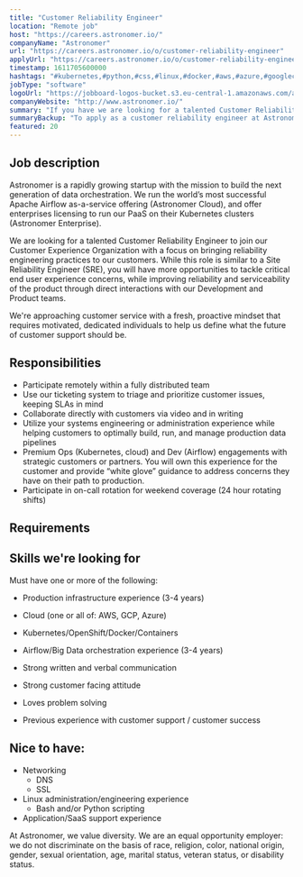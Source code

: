```yaml
---
title: "Customer Reliability Engineer"
location: "Remote job"
host: "https://careers.astronomer.io/"
companyName: "Astronomer"
url: "https://careers.astronomer.io/o/customer-reliability-engineer"
applyUrl: "https://careers.astronomer.io/o/customer-reliability-engineer/c/new"
timestamp: 1611705600000
hashtags: "#kubernetes,#python,#css,#linux,#docker,#aws,#azure,#googlecloud,#management,#optimization"
jobType: "software"
logoUrl: "https://jobboard-logos-bucket.s3.eu-central-1.amazonaws.com/astronomer"
companyWebsite: "http://www.astronomer.io/"
summary: "If you have we are looking for a talented Customer Reliability Engineer to join our Customer Experience Organization with a focus on bringing reliability engineering practices to our customers, Astronomer is looking for someone with your knowledge."
summaryBackup: "To apply as a customer reliability engineer at Astronomer, you preferably need to have some knowledge of: #kubernetes, #python, #css."
featured: 20
---
```


## Job description

Astronomer is a rapidly growing startup with the mission to build the next generation of data orchestration. We run the world’s most successful Apache Airflow as-a-service offering (Astronomer Cloud), and offer enterprises licensing to run our PaaS on their Kubernetes clusters (Astronomer Enterprise).

We are looking for a talented Customer Reliability Engineer to join our Customer Experience Organization with a focus on bringing reliability engineering practices to our customers. While this role is similar to a Site Reliability Engineer (SRE), you will have more opportunities to tackle critical end user experience concerns, while improving reliability and serviceability of the product through direct interactions with our Development and Product teams.

We're approaching customer service with a fresh, proactive mindset that requires motivated, dedicated individuals to help us define what the future of customer support should be.

## Responsibilities

*   Participate remotely within a fully distributed team
*   Use our ticketing system to triage and prioritize customer issues, keeping SLAs in mind
*   Collaborate directly with customers via video and in writing
*   Utilize your systems engineering or administration experience while helping customers to optimally build, run, and manage production data pipelines
*   Premium Ops (Kubernetes, cloud) and Dev (Airflow) engagements with strategic customers or partners. You will own this experience for the customer and provide “white glove” guidance to address concerns they have on their path to production.
*   Participate in on-call rotation for weekend coverage (24 hour rotating shifts)

## Requirements

## Skills we're looking for

Must have one or more of the following:

*   Production infrastructure experience (3-4 years)

*   Cloud (one or all of: AWS, GCP, Azure)
*   Kubernetes/OpenShift/Docker/Containers

*   Airflow/Big Data orchestration experience (3-4 years)
*   Strong written and verbal communication
*   Strong customer facing attitude
*   Loves problem solving
*   Previous experience with customer support / customer success

## Nice to have:

*   Networking
    *   DNS
    *   SSL
*   Linux administration/engineering experience
    *   Bash and/or Python scripting
*   Application/SaaS support experience

At Astronomer, we value diversity. We are an equal opportunity employer: we do not discriminate on the basis of race, religion, color, national origin, gender, sexual orientation, age, marital status, veteran status, or disability status.
